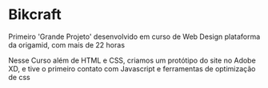 <h1>Bikcraft</h1>

<p> Primeiro 'Grande Projeto' desenvolvido em curso de Web Design plataforma da origamid, com mais de 22 horas<p>

<p>Nesse Curso além de HTML e CSS, criamos um protótipo do site no Adobe XD, e tive o primeiro contato com Javascript e ferramentas de optimização de css</p>
